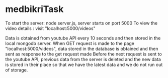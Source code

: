 # medbikriTask
To start the server: node server.js, server starts on port 5000
To view the video details : visit "localhost:5000/videos"

Data is obtained from youtube API every 10 seconds and then stored in the local mongodb server.
When GET request is made to the page "localhost:5000/videos", data stored in the database is obtained and then sent as response to the get request made
Before the next request is sent to the youtube API, previous data from the server is deleted and the new data is stored in their place so that we have the latest data and we do not run out of storage.
